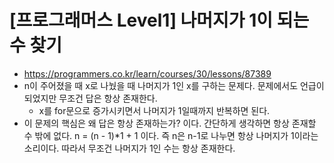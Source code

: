 # [프로그래머스 Level1] 나머지가 1이 되는 수 찾기
- https://programmers.co.kr/learn/courses/30/lessons/87389
- n이 주어졌을 때 x로 나눴을 때 나머지가 1인 x를 구하는 문제다. 문제에서도 언급이 되었지만 무조건 답은 항상 존재한다.
  - x를 for문으로 증가시키면서 나머지가 1일때까지 반복하면 된다.
- 이 문제의 핵심은 왜 답은 항상 존재하는가? 이다. 간단하게 생각하면 항상 존재할 수 밖에 없다. n = (n - 1)*1 + 1 이다. 즉 n은 n-1로 나누면 항상 나머지가 1이라는 소리이다. 따라서 무조건 나머지가 1인 수는 항상 존재한다.